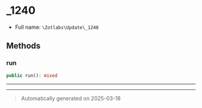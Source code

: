 
# _1240





* Full name: `\Zotlabs\Update\_1240`




## Methods


### run



```php
public run(): mixed
```












***


***
> Automatically generated on 2025-03-18
